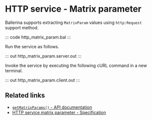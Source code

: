# HTTP service - Matrix parameter

Ballerina supports extracting `MatrixParam` values using `http:Request` support method.

::: code http_matrix_param.bal :::

Run the service as follows.

::: out http_matrix_param.server.out :::

Invoke the service by executing the following cURL command in a new terminal.

::: out http_matrix_param.client.out :::

## Related links
- [`getMatrixParams()` - API documentation](https://lib.ballerina.io/ballerina/http/latest/classes/Request#getMatrixParams)
- [HTTP service matrix parameter - Specification](https://ballerina.io/spec/http/#53-matrix)
